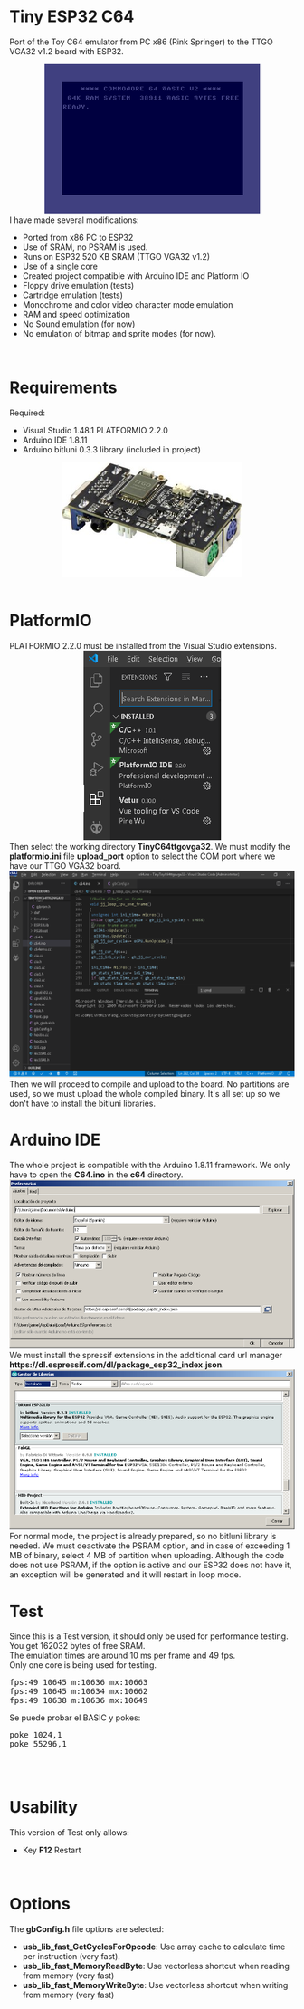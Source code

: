 # Tiny ESP32 C64
Port of the Toy C64 emulator from PC x86 (Rink Springer) to the TTGO VGA32 v1.2 board with ESP32.
<br>
<center><img src='https://raw.githubusercontent.com/rpsubc8/ESP32TinyC64/main/preview/previewC64.gif'></center>
I have made several modifications:
<ul>
 <li>Ported from x86 PC to ESP32</li>
 <li>Use of SRAM, no PSRAM is used.</li>
 <li>Runs on ESP32 520 KB SRAM (TTGO VGA32 v1.2)</li> 
 <li>Use of a single core</li> 
 <li>Created project compatible with Arduino IDE and Platform IO</li>
 <li>Floppy drive emulation (tests)</li>
 <li>Cartridge emulation (tests)</li> 
 <li>Monochrome and color video character mode emulation</li> 
 <li>RAM and speed optimization</li>
 <li>No Sound emulation (for now)</li>
 <li>No emulation of bitmap and sprite modes (for now).</li>
</ul>

<br>
<h1>Requirements</h1>
Required:
 <ul>
  <li>Visual Studio 1.48.1 PLATFORMIO 2.2.0</li>
  <li>Arduino IDE 1.8.11</li>  
  <li>Arduino bitluni 0.3.3 library (included in project)</li>
 </ul>
<center><img src='https://raw.githubusercontent.com/rpsubc8/ESP32TinyC64/main/preview/ttgovga32v12.jpg'></center> 
<br> 

<h1>PlatformIO</h1>
PLATFORMIO 2.2.0 must be installed from the Visual Studio extensions.
<center><img src='https://raw.githubusercontent.com/rpsubc8/ESP32TinyC64/main/preview/previewPlatformIOinstall.gif'></center>
Then select the working directory <b>TinyC64ttgovga32</b>.
We must modify the <b>platformio.ini</b> file <b>upload_port</b> option to select the COM port where we have our TTGO VGA32 board.
<center><img src='https://raw.githubusercontent.com/rpsubc8/ESP32TinyC64/main/preview/previewPlatformIO.gif'></center>
Then we will proceed to compile and upload to the board. No partitions are used, so we must upload the whole compiled binary.
It's all set up so we don't have to install the bitluni libraries.

<br>
<h1>Arduino IDE</h1>
The whole project is compatible with the Arduino 1.8.11 framework.
We only have to open the <b>C64.ino</b> in the <b>c64</b> directory.
<center><img src='https://raw.githubusercontent.com/rpsubc8/ESP32TinyC64/main/preview/previewArduinoIDEpreferences.gif'></center>
We must install the spressif extensions in the additional card url manager <b>https://dl.espressif.com/dl/package_esp32_index.json</b>.
<center><img src='https://raw.githubusercontent.com/rpsubc8/ESP32TinyC64/main/preview/previewArduinoIDElibrary.gif'></center>
For normal mode, the project is already prepared, so no bitluni library is needed. 
We must deactivate the PSRAM option, and in case of exceeding 1 MB of binary, select 4 MB of partition when uploading. Although the code does not use PSRAM, if the option is active and our ESP32 does not have it, an exception will be generated and it will restart in loop mode.

<br>
<h1>Test</h1>
Since this is a Test version, it should only be used for performance testing.<br>
You get 162032 bytes of free SRAM.<br>
The emulation times are around 10 ms per frame and 49 fps.<br>
Only one core is being used for testing.
<pre>
fps:49 10645 m:10636 mx:10663
fps:49 10645 m:10634 mx:10662
fps:49 10638 m:10636 mx:10649
</pre>
Se puede probar el BASIC y pokes:
<pre>
poke 1024,1
poke 55296,1
</pre>
<br>

<br>
<h1>Usability</h1>
This version of Test only allows:
<ul>
 <li>Key <b>F12</b> Restart</li>
</ul>

<br>
<h1>Options</h1>
The <b>gbConfig.h</b> file options are selected:
<ul> 
 <li><b>usb_lib_fast_GetCyclesForOpcode</b>: Use array cache to calculate time per instruction (very fast).</li>
 <li><b>usb_lib_fast_MemoryReadByte</b>: Use vectorless shortcut when reading from memory (very fast)</li>
 <li><b>usb_lib_fast_MemoryWriteByte</b>: Use vectorless shortcut when writing from memory (very fast)</li>
</ul>

